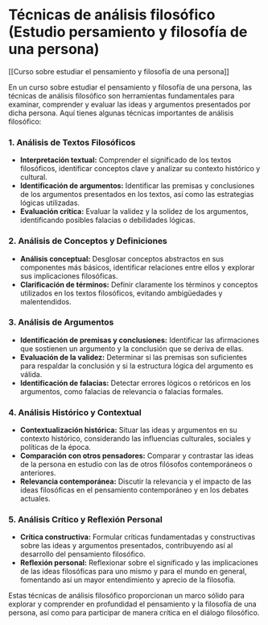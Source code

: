 # Técnicas de análisis filosófico (Estudio persamiento y filosofía de una persona)

[[Curso sobre estudiar el pensamiento y filosofía de una persona]]

En un curso sobre estudiar el pensamiento y filosofía de una persona, las técnicas de análisis filosófico son herramientas fundamentales para examinar, comprender y evaluar las ideas y argumentos presentados por dicha persona. Aquí tienes algunas técnicas importantes de análisis filosófico:

### 1. Análisis de Textos Filosóficos

- **Interpretación textual:** Comprender el significado de los textos filosóficos, identificar conceptos clave y analizar su contexto histórico y cultural.
- **Identificación de argumentos:** Identificar las premisas y conclusiones de los argumentos presentados en los textos, así como las estrategias lógicas utilizadas.
- **Evaluación crítica:** Evaluar la validez y la solidez de los argumentos, identificando posibles falacias o debilidades lógicas.

### 2. Análisis de Conceptos y Definiciones

- **Análisis conceptual:** Desglosar conceptos abstractos en sus componentes más básicos, identificar relaciones entre ellos y explorar sus implicaciones filosóficas.
- **Clarificación de términos:** Definir claramente los términos y conceptos utilizados en los textos filosóficos, evitando ambigüedades y malentendidos.

### 3. Análisis de Argumentos

- **Identificación de premisas y conclusiones:** Identificar las afirmaciones que sostienen un argumento y la conclusión que se deriva de ellas.
- **Evaluación de la validez:** Determinar si las premisas son suficientes para respaldar la conclusión y si la estructura lógica del argumento es válida.
- **Identificación de falacias:** Detectar errores lógicos o retóricos en los argumentos, como falacias de relevancia o falacias formales.

### 4. Análisis Histórico y Contextual

- **Contextualización histórica:** Situar las ideas y argumentos en su contexto histórico, considerando las influencias culturales, sociales y políticas de la época.
- **Comparación con otros pensadores:** Comparar y contrastar las ideas de la persona en estudio con las de otros filósofos contemporáneos o anteriores.
- **Relevancia contemporánea:** Discutir la relevancia y el impacto de las ideas filosóficas en el pensamiento contemporáneo y en los debates actuales.

### 5. Análisis Crítico y Reflexión Personal

- **Crítica constructiva:** Formular críticas fundamentadas y constructivas sobre las ideas y argumentos presentados, contribuyendo así al desarrollo del pensamiento filosófico.
- **Reflexión personal:** Reflexionar sobre el significado y las implicaciones de las ideas filosóficas para uno mismo y para el mundo en general, fomentando así un mayor entendimiento y aprecio de la filosofía.

Estas técnicas de análisis filosófico proporcionan un marco sólido para explorar y comprender en profundidad el pensamiento y la filosofía de una persona, así como para participar de manera crítica en el diálogo filosófico.